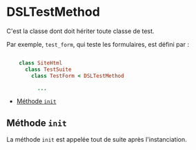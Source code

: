 # DSLTestMethod

C'est la classe dont doit hériter toute classe de test.

Par exemple, `test_form`, qui teste les formulaires, est défini par :

~~~ruby

    class SiteHtml
      class TestSuite
        class TestForm < DSLTestMethod

          ...

~~~

* [Méthode `init`](#methodeinit)
<a name='methodeinit'></a>

## Méthode `init`

La méthode `init` est appelée tout de suite après l'instanciation.
